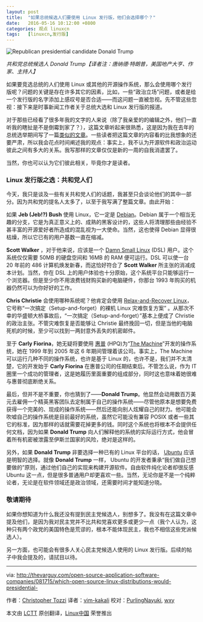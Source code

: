 ```yaml
---
layout: post
title:	"如果总统候选人们要使用 Linux 发行版，他们会选择哪个？"
date:	2016-05-16 10:12:00 +0800 
categories:	观点 linuxcn 
tags:	[linuxcn,发行版]
---
```



![Republican presidential candidate Donald Trump
](/Asserts/Images/album/201605/14/181658cu28fb2zsg99j2sb.jpg)


*共和党总统候选人 Donald Trump【译者注：唐纳德·特朗普，美国地产大亨、作家、主持人】*


如果要竞选总统的人们使用 Linux 或其他的开源操作系统，那么会使用哪个发行版呢？问题的关键是存在许多其它的因素，比如，一些“政治立场”问题，或者是给一个发行版的名字添加上感叹号是否合适——而这问题一直被忽视。先不管这些忽视：接下来是时事新闻工作者关于总统大选和 Linux 发行版的报道。


对于那些已经看了很多年我的文字的人来说（除了我亲爱的的编辑之外，他们一直听我的瞎扯是不是倒霉到家了？），这篇文章听起来很熟悉，这是因为我在去年的总统选举期间写了一篇[类似的文章](http://thevarguy.com/open-source-application-software-companies/aligning-linux-distributions-presidential-hopefuls)。一些读者把这篇文章的内容看的比我想象的还要严肃，所以我会花点时间阐述我的观点：事实上，我不认为开源软件和政治运动彼此之间有多大的关系。我写那样的文章仅仅是新的一周的自我消遣罢了。


当然，你也可以认为它们彼此相关，毕竟你才是读者。


### Linux 发行版之选：共和党人们


今天，我只是谈及一些有关共和党人们的话题，我甚至只会谈论他们的其中一部分。因为共和党的提名人太多了，以至于我写满了整篇文章。由此开始：


如果 **Jeb (Jeb!?) Bush** 使用 Linux，它一定是 [Debian](http://debian.org/)。Debian 属于一个相当无趣的分支，它是为真正意义上的、成熟的黑客设计的，这些人将清理那些由经验不甚丰富的开源爱好者所造成的混乱视为一大使命。当然，这也使得 Debian 显得很枯燥，所以它已有的用户基数一直在缩减。


**Scott Walker** ，对于他来说，应该是一个 [Damn Small Linux](http://www.damnsmalllinux.org/) (DSL) 用户。这个系统仅仅需要 50MB 的硬盘空间和 16MB 的 RAM 便可运行。DSL 可以使一台 20 年前的 486 计算机焕发新春，而这恰好符合了 **Scott Walker** 所主张的消减成本计划。当然，你在 DSL 上的用户体验也十分原始，这个系统平台只能够运行一个浏览器。但是至少你不用浪费钱财购买新的电脑硬件，你那台 1993 年购买的机器仍然可以为你好好的工作。


**Chris Christie** 会使用哪种系统呢？他肯定会使用 [Relax-and-Recover Linux](http://relax-and-recover.org/)，它号称“一次搞定（Setup-and-forget）的裸机 Linux 灾难恢复方案” 。从那次不幸的华盛顿大桥事故后，“一次搞定（Setup-and-forget）”基本上便成了 Christie 的政治主张。不管灾难恢复是否能够让 Christie 最终挽回一切，但是当他的电脑死机的时候，至少可以找到一两封意外丢失的机密邮件。


至于 **Carly Fiorina**，她无疑将要使用 [惠普](http://hp.com/) (HPQ)为“[The Machine](http://thevarguy.com/open-source-application-software-companies/061614/hps-machine-open-source-os-truly-revolutionary)”开发的操作系统，她在 1999 年到 2005 年这 6 年期间管理着该公司。事实上，The Machine 可以运行几种不同的操作系统，也许是基于 Linux 的，也许不是，我们并不太清楚，它的开发始于 **Carly Fiorina** 在惠普公司的任期结束后。不管怎么说，作为 IT 圈里一个成功的管理者，这是她履历里面重要的组成部分，同时这也意味着她很难与惠普彻底断绝关系。


最后，但并不是不重要，你也猜到了——**Donald Trump**。他显然会动用数百万美元去雇佣一个精英黑客团队去定制属于自己的操作系统——尽管他原本是想要免费获得一个完美的、现成的操作系统——然后还能向别人炫耀自己的财力。他可能会吹嘘自己的操作系统是目前最好的系统，虽然它可能没有兼容 POSIX 或者一些其它的标准，因为那样的话就需要花掉更多的钱。同时这个系统也将根本不会提供任何文档，因为如果 **Donald Trump** 向人们解释他的系统的实际运行方式，他会冒着所有机密被泄露至伊斯兰国家的风险，绝对是这样的。


另外，如果 **Donald Trump** 非要选择一种已有的 Linux 平台的话， [Ubuntu](http://ubuntu.com/) 应该是明智的选择。就像 **Donald Trump** 一样， Ubuntu 的开发者秉承“我们做自己想要做的”原则，通过他们自己的实现来构建开源软件。自由软件纯化论者却很反感 Ubuntu 这一点，但是很多普通用户却更喜欢一些。当然，无论你是不是一个纯粹论者，无论是在软件领域还是政治领域，还需要时间才能知道分晓。


### 敬请期待


如果你想知道为什么我还没有提到民主党候选人，别想多了。我没有在这篇文章中提及他们，是因为我对民主党并不比共和党喜欢更多或更少一点（我个人认为，这种只有两个政党的美国特色是荒谬的，根本不能体现民主，我也不相信这些党派候选人）。


另一方面，也可能会有很多人关心民主党候选人使用的 Linux 发行版。后续的帖子中我会提及的，请拭目以待。




---


via: <http://thevarguy.com/open-source-application-software-companies/081715/which-open-source-linux-distributions-would-presidential->


作者：[Christopher Tozzi](http://thevarguy.com/author/christopher-tozzi) 译者：[vim-kakali](https://github.com/vim-kakali) 校对：[PurlingNayuki](https://github.com/PurlingNayuki), [wxy](https://github.com/wxy/)


本文由 [LCTT](https://github.com/LCTT/TranslateProject) 原创翻译，[Linux中国](https://linux.cn/) 荣誉推出
